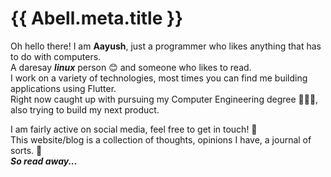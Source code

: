 # {{ Abell.meta.title }}

Oh hello there! I am **Aayush**, just a programmer who likes anything that has to do with computers. <br /> A daresay ***linux*** person 😊 and someone who likes to read. <br />
I work on a variety of technologies, most times you can find me building applications using Flutter. <br />
Right now caught up with pursuing my Computer Engineering degree 👨🏽‍🎓, also trying to build my next product.

I am fairly active on social media, feel free to get in touch! 🥨<br />
This website/blog is a collection of thoughts, opinions I have, a journal of sorts. 📑 <br /> ***So read away...***
